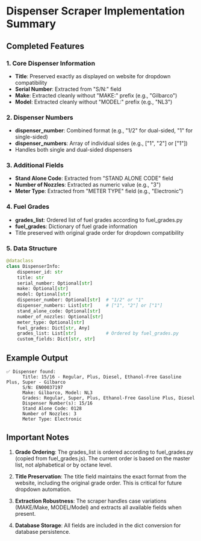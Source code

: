 # Dispenser Scraper Implementation Summary

## Completed Features

### 1. Core Dispenser Information
- **Title**: Preserved exactly as displayed on website for dropdown compatibility
- **Serial Number**: Extracted from "S/N:" field
- **Make**: Extracted cleanly without "MAKE:" prefix (e.g., "Gilbarco")
- **Model**: Extracted cleanly without "MODEL:" prefix (e.g., "NL3")

### 2. Dispenser Numbers
- **dispenser_number**: Combined format (e.g., "1/2" for dual-sided, "1" for single-sided)
- **dispenser_numbers**: Array of individual sides (e.g., ["1", "2"] or ["1"])
- Handles both single and dual-sided dispensers

### 3. Additional Fields
- **Stand Alone Code**: Extracted from "STAND ALONE CODE" field
- **Number of Nozzles**: Extracted as numeric value (e.g., "3")
- **Meter Type**: Extracted from "METER TYPE" field (e.g., "Electronic")

### 4. Fuel Grades
- **grades_list**: Ordered list of fuel grades according to fuel_grades.py
- **fuel_grades**: Dictionary of fuel grade information
- Title preserved with original grade order for dropdown compatibility

### 5. Data Structure
```python
@dataclass
class DispenserInfo:
    dispenser_id: str
    title: str
    serial_number: Optional[str]
    make: Optional[str]
    model: Optional[str]
    dispenser_number: Optional[str]  # "1/2" or "1"
    dispenser_numbers: List[str]     # ["1", "2"] or ["1"]
    stand_alone_code: Optional[str]
    number_of_nozzles: Optional[str]
    meter_type: Optional[str]
    fuel_grades: Dict[str, Any]
    grades_list: List[str]           # Ordered by fuel_grades.py
    custom_fields: Dict[str, str]
```

## Example Output
```
✅ Dispenser found:
      Title: 15/16 - Regular, Plus, Diesel, Ethanol-Free Gasoline Plus, Super - Gilbarco
      S/N: EN00037197
      Make: Gilbarco, Model: NL3
      Grades: Regular, Super, Plus, Ethanol-Free Gasoline Plus, Diesel
      Dispenser Number(s): 15/16
      Stand Alone Code: 0128
      Number of Nozzles: 3
      Meter Type: Electronic
```

## Important Notes

1. **Grade Ordering**: The grades_list is ordered according to fuel_grades.py (copied from fuel_grades.js). The current order is based on the master list, not alphabetical or by octane level.

2. **Title Preservation**: The title field maintains the exact format from the website, including the original grade order. This is critical for future dropdown automation.

3. **Extraction Robustness**: The scraper handles case variations (MAKE/Make, MODEL/Model) and extracts all available fields when present.

4. **Database Storage**: All fields are included in the dict conversion for database persistence.
